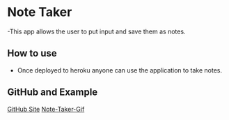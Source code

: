 # Note Taker
-This app allows the user to put input and save them as notes.

## How to use
- Once deployed to heroku anyone can use the application to take notes.

## GitHub and Example
[GitHub Site](https://github.com/wmskillas/Note-Taker)
[Note-Taker-Gif]()
